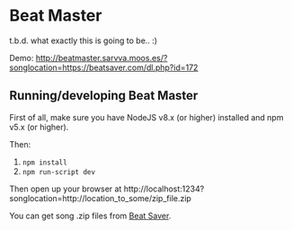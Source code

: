 # Beat Master

t.b.d. what exactly this is going to be.. :)

Demo: http://beatmaster.sarvva.moos.es/?songlocation=https://beatsaver.com/dl.php?id=172

## Running/developing Beat Master

First of all, make sure you have NodeJS v8.x (or higher) installed and npm v5.x (or higher).

Then:

1. `npm install`
2. `npm run-script dev`

Then open up your browser at http://localhost:1234?songlocation=http://location_to_some/zip_file.zip

You can get song .zip files from [Beat Saver](https://beatsaver.com/).